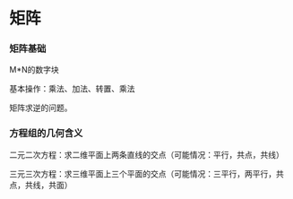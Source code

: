 # 矩阵

### 矩阵基础

M*N的数字块

基本操作：乘法、加法、转置、乘法

矩阵求逆的问题。

### 方程组的几何含义

二元二次方程：求二维平面上两条直线的交点（可能情况：平行，共点，共线）

三元三次方程：求三维平面上三个平面的交点（可能情况：三平行，两平行，共点，共线，共面）
